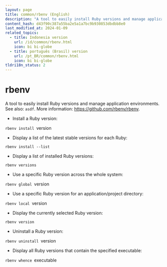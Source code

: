 ```yaml
---
layout: page
title: common/rbenv (English)
description: "A tool to easily install Ruby versions and manage application environments."
content_hash: d43f90c387a55ba2e5a1a7bc9b930853dbdbb8e0
last_modified_at: 2024-01-09
related_topics:
  - title: Indonesia version
    url: /id/common/rbenv.html
    icon: bi bi-globe
  - title: português (Brasil) version
    url: /pt_BR/common/rbenv.html
    icon: bi bi-globe
tldri18n_status: 2
---
```

# rbenv

A tool to easily install Ruby versions and manage application environments.
See also: `asdf`.
More information: <https://github.com/rbenv/rbenv>.

- Install a Ruby version:

`rbenv install `<span class="tldr-var badge badge-pill bg-dark-lm bg-white-dm text-white-lm text-dark-dm font-weight-bold">version</span>

- Display a list of the latest stable versions for each Ruby:

`rbenv install --list`

- Display a list of installed Ruby versions:

`rbenv versions`

- Use a specific Ruby version across the whole system:

`rbenv global `<span class="tldr-var badge badge-pill bg-dark-lm bg-white-dm text-white-lm text-dark-dm font-weight-bold">version</span>

- Use a specific Ruby version for an application/project directory:

`rbenv local `<span class="tldr-var badge badge-pill bg-dark-lm bg-white-dm text-white-lm text-dark-dm font-weight-bold">version</span>

- Display the currently selected Ruby version:

`rbenv version`

- Uninstall a Ruby version:

`rbenv uninstall `<span class="tldr-var badge badge-pill bg-dark-lm bg-white-dm text-white-lm text-dark-dm font-weight-bold">version</span>

- Display all Ruby versions that contain the specified executable:

`rbenv whence `<span class="tldr-var badge badge-pill bg-dark-lm bg-white-dm text-white-lm text-dark-dm font-weight-bold">executable</span>
